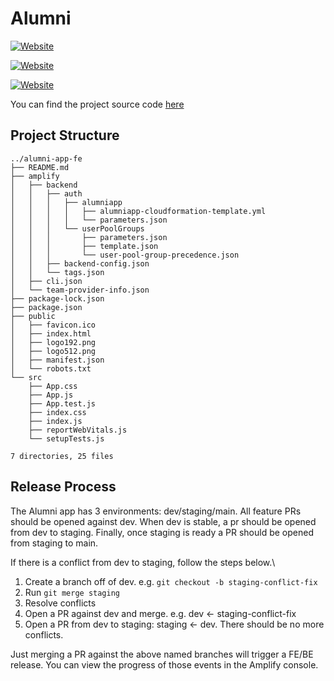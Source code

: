 # Alumni

[![Website](https://img.shields.io/website?label=PRODUCTION&style=for-the-badge&url=https://main.dvs6rmc805qp3.amplifyapp.com/)](https://main.dvs6rmc805qp3.amplifyapp.com/)

[![Website](https://img.shields.io/website?label=STAGING&style=for-the-badge&url=https://staging.dvs6rmc805qp3.amplifyapp.com/)](https://staging.dvs6rmc805qp3.amplifyapp.com/)

[![Website](https://img.shields.io/website?label=DEV&style=for-the-badge&url=https://dev.dvs6rmc805qp3.amplifyapp.com/)](https://dev.dvs6rmc805qp3.amplifyapp.com/)

You can find the project source code [here](https://github.com/CodePlatoonAlumni/alumni-app-fe)

## Project Structure

```tree
../alumni-app-fe
├── README.md
├── amplify
│   ├── backend
│   │   ├── auth
│   │   │   ├── alumniapp
│   │   │   │   ├── alumniapp-cloudformation-template.yml
│   │   │   │   └── parameters.json
│   │   │   └── userPoolGroups
│   │   │       ├── parameters.json
│   │   │       ├── template.json
│   │   │       └── user-pool-group-precedence.json
│   │   ├── backend-config.json
│   │   └── tags.json
│   ├── cli.json
│   └── team-provider-info.json
├── package-lock.json
├── package.json
├── public
│   ├── favicon.ico
│   ├── index.html
│   ├── logo192.png
│   ├── logo512.png
│   ├── manifest.json
│   └── robots.txt
└── src
    ├── App.css
    ├── App.js
    ├── App.test.js
    ├── index.css
    ├── index.js
    ├── reportWebVitals.js
    └── setupTests.js

7 directories, 25 files
```

## Release Process

The Alumni app has 3 environments: dev/staging/main. All feature PRs should be opened against dev. When dev is stable, a pr should be opened from dev to staging. Finally, once staging is ready a PR should be opened from staging to main.

If there is a conflict from dev to staging, follow the steps below.\
1. Create a branch off of dev. e.g. `git checkout -b staging-conflict-fix`
2. Run `git merge staging`
3. Resolve conflicts
4. Open a PR against dev and merge. e.g. dev <- staging-conflict-fix
5. Open a PR from dev to staging: staging <- dev. There should be no more conflicts.

Just merging a PR against the above named branches will trigger a FE/BE release. You can view the progress of those events in the Amplify console.
